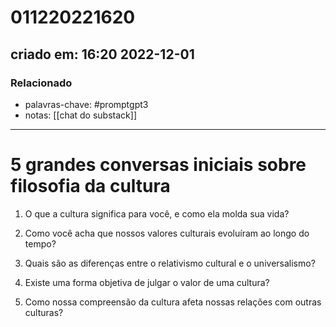 # 011220221620
## criado em: 16:20 2022-12-01

### Relacionado
- palavras-chave: #promptgpt3 
- notas: [[chat do substack]]
---
# 5 grandes conversas iniciais sobre **filosofia da cultura**

1. O que a cultura significa para você, e como ela molda sua vida?

2. Como você acha que nossos valores culturais evoluíram ao longo do tempo?

3. Quais são as diferenças entre o relativismo cultural e o universalismo?

4. Existe uma forma objetiva de julgar o valor de uma cultura?

5. Como nossa compreensão da cultura afeta nossas relações com outras culturas?